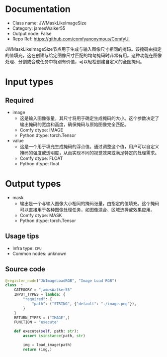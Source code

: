 
# Documentation
- Class name: JWMaskLikeImageSize
- Category: jamesWalker55
- Output node: False
- Repo Ref: https://github.com/comfyanonymous/ComfyUI

JWMaskLikeImageSize节点用于生成与输入图像尺寸相同的掩码。该掩码由指定的值填充，这在创建与给定图像尺寸匹配的均匀掩码时非常有用。这种功能在图像处理、分割或合成任务中特别有价值，可以轻松创建自定义的全图掩码。

# Input types
## Required
- image
    - 这是输入图像张量，其尺寸将用于确定生成掩码的大小。这个参数决定了输出掩码的宽度和高度，确保掩码与原始图像完全匹配。
    - Comfy dtype: IMAGE
    - Python dtype: torch.Tensor
- value
    - 这是一个用于填充生成掩码的浮点值。通过调整这个值，用户可以自定义掩码的强度或透明度，从而实现不同的视觉效果或满足特定的处理需求。
    - Comfy dtype: FLOAT
    - Python dtype: float

# Output types
- mask
    - 输出是一个与输入图像大小相同的掩码张量，由指定的值填充。这个掩码可以直接用于各种图像处理任务，如图像混合、区域选择或效果应用。
    - Comfy dtype: MASK
    - Python dtype: torch.Tensor


## Usage tips
- Infra type: `CPU`
- Common nodes: unknown


## Source code
```python
@register_node("JWImageLoadRGB", "Image Load RGB")
class _:
    CATEGORY = "jamesWalker55"
    INPUT_TYPES = lambda: {
        "required": {
            "path": ("STRING", {"default": "./image.png"}),
        }
    }
    RETURN_TYPES = ("IMAGE",)
    FUNCTION = "execute"

    def execute(self, path: str):
        assert isinstance(path, str)

        img = load_image(path)
        return (img,)

```

